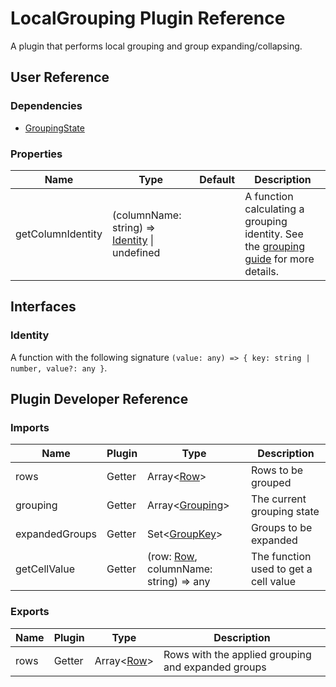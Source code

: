 # LocalGrouping Plugin Reference

A plugin that performs local grouping and group expanding/collapsing.

## User Reference

### Dependencies

- [GroupingState](grouping-state.md)

### <a name="properties"></a>Properties

Name | Type | Default | Description
-----|------|---------|------------
getColumnIdentity | (columnName: string) => [Identity](#identity) &#124; undefined | | A function calculating a grouping identity. See the [grouping guide](../guides/grouping.md#custom-grouping-values) for more details.

## Interfaces
### <a name="identity"></a>Identity
A function with the following signature `(value: any) => { key: string | number, value?: any }`.

## Plugin Developer Reference

### Imports

Name | Plugin | Type | Description
-----|--------|------|------------
rows | Getter | Array&lt;[Row](grid.md#row)&gt; | Rows to be grouped
grouping | Getter | Array&lt;[Grouping](grouping-state.md#grouping)&gt; | The current grouping state
expandedGroups | Getter | Set&lt;[GroupKey](grouping-state.md#group-key)&gt; | Groups to be expanded
getCellValue | Getter | (row: [Row](grid.md#row), columnName: string) => any | The function used to get a cell value

### Exports

Name | Plugin | Type | Description
-----|--------|------|------------
rows | Getter | Array&lt;[Row](grid.md#row)&gt; | Rows with the applied grouping and expanded groups
